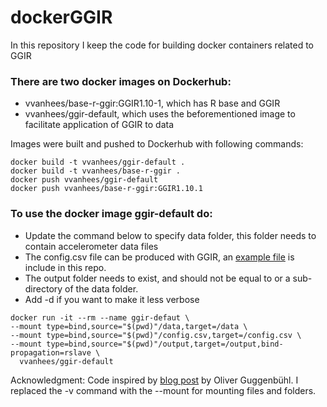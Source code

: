 # dockerGGIR
In this repository I keep the code for building docker containers related to GGIR

### There are two docker images on Dockerhub:
- vvanhees/base-r-ggir:GGIR1.10-1, which has R base and GGIR
- vvanhees/ggir-default, which uses the beforementioned image to facilitate application of GGIR to data

Images were built and pushed to Dockerhub with following commands:

```
docker build -t vvanhees/ggir-default .
docker build -t vvanhees/base-r-ggir .
docker push vvanhees/ggir-default
docker push vvanhees/base-r-ggir:GGIR1.10.1
```


### To use the docker image ggir-default do:
- Update the command below to specify data folder, this folder needs to contain accelerometer data files
- The config.csv file can be produced with GGIR, an [example file](config.csv) is include in this repo.
- The output folder needs to exist, and should not be equal to or a sub-directory of the data folder.
- Add -d if you want to make it less verbose

```
docker run -it --rm --name ggir-defaut \
--mount type=bind,source="$(pwd)"/data,target=/data \
--mount type=bind,source="$(pwd)"/config.csv,target=/config.csv \
--mount type=bind,source="$(pwd)"/output,target=/output,bind-propagation=rslave \
  vvanhees/ggir-default
```

Acknowledgment: Code inspired by [blog post](https://www.r-bloggers.com/running-your-r-script-in-docker/) by Oliver Guggenbühl. I replaced the -v command with the --mount for mounting files and folders.
